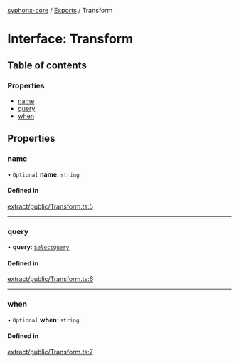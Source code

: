 [syphonx-core](../README.md) / [Exports](../modules.md) / Transform

# Interface: Transform

## Table of contents

### Properties

- [name](Transform.md#name)
- [query](Transform.md#query)
- [when](Transform.md#when)

## Properties

### name

• `Optional` **name**: `string`

#### Defined in

[extract/public/Transform.ts:5](https://github.com/dtempx/syphonx-core/blob/211cc18/extract/public/Transform.ts#L5)

___

### query

• **query**: [`SelectQuery`](../modules.md#selectquery)

#### Defined in

[extract/public/Transform.ts:6](https://github.com/dtempx/syphonx-core/blob/211cc18/extract/public/Transform.ts#L6)

___

### when

• `Optional` **when**: `string`

#### Defined in

[extract/public/Transform.ts:7](https://github.com/dtempx/syphonx-core/blob/211cc18/extract/public/Transform.ts#L7)
